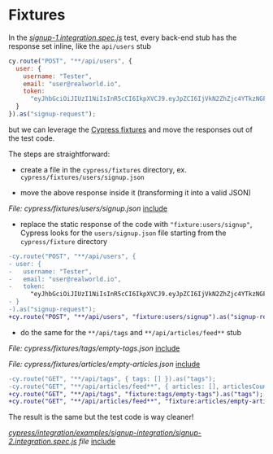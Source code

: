 # Fixtures

In the <i><a href="../cypress/integration/examples/signup-integration/signup-1.integration.spec.js" target="_blank">signup-1.integration.spec.js</a></i> test, every back-end stub has the response set inline, like the `api/users` stub

```javascript
cy.route("POST", "**/api/users", {
  user: {
    username: "Tester",
    email: "user@realworld.io",
    token:
      "eyJhbGciOiJIUzI1NiIsInR5cCI6IkpXVCJ9.eyJpZCI6IjVkN2ZhZjc4YTkzNGFiMDRhZjRhMzE0MCIsInVzZXJuYW1lIjoidGVzdGVyNzk1MzYiLCJleHAiOjE1NzM4MzY2ODAsImlhdCI6MTU2ODY0OTA4MH0.zcHxMz2Vx5h-EoiUZlRyUw0z_A_6AIZ0LzQgROvsPqw"
  }
}).as("signup-request");
```

but we can leverage the [Cypress fixtures](https://docs.cypress.io/api/commands/fixture.html) and move the responses out of the test code.

The steps are straightforward:

- create a file in the `cypress/fixtures` directory, ex. `cypress/fixtures/users/signup.json`

- move the above response inside it (transforming it into a valid JSON)

<i>File: cypress/fixtures/users/signup.json</i>
[include](../cypress/fixtures/users/signup.json)

- replace the static response of the code with `"fixture:users/signup"`, Cypress looks for the `users/signup.json` file starting from the `cypress/fixture` directory

```diff
-cy.route("POST", "**/api/users", {
- user: {
-   username: "Tester",
-   email: "user@realworld.io",
-   token:
      "eyJhbGciOiJIUzI1NiIsInR5cCI6IkpXVCJ9.eyJpZCI6IjVkN2ZhZjc4YTkzNGFiMDRhZjRhMzE0MCIsInVzZXJuYW1lIjoidGVzdGVyNzk1MzYiLCJleHAiOjE1NzM4MzY2ODAsImlhdCI6MTU2ODY0OTA4MH0.zcHxMz2Vx5h-EoiUZlRyUw0z_A_6AIZ0LzQgROvsPqw"
- }
-).as("signup-request");
+cy.route("POST", "**/api/users", "fixture:users/signup").as("signup-request");
```

- do the same for the `**/api/tags` and `**/api/articles/feed**` stub

<i>File: cypress/fixtures/tags/empty-tags.json</i>
[include](../cypress/fixtures/tags/empty-tags.json)

<i>File: cypress/fixtures/articles/empty-articles.json</i>
[include](../cypress/fixtures/articles/empty-articles.json)

```diff
-cy.route("GET", "**/api/tags", { tags: [] }).as("tags");
-cy.route("GET", "**/api/articles/feed**", { articles: [], articlesCount: 0 }).as("feed");
+cy.route("GET", "**/api/tags", "fixture:tags/empty-tags").as("tags");
+cy.route("GET", "**/api/articles/feed**", "fixture:articles/empty-articles").as("feed");
```

The result is the same but the test code is way cleaner!

<i><a href="../cypress/integration/examples/signup-integration/signup-2.integration.spec.js" target="_blank">cypress/integration/examples/signup-integration/signup-2.integration.spec.js</a> file</i>
[include](../cypress/integration/examples/signup-integration/signup-2.integration.spec.js)
